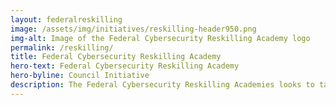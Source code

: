 ```yaml
---
layout: federalreskilling
image: /assets/img/initiatives/reskilling-header950.png
img-alt: Image of the Federal Cybersecurity Reskilling Academy logo
permalink: /reskilling/
title: Federal Cybersecurity Reskilling Academy
hero-text: Federal Cybersecurity Reskilling Academy
hero-byline: Council Initiative
description: The Federal Cybersecurity Reskilling Academies looks to take two cohorts of current federal employees from and training them to be entry level Incident Response Analysts, Cyber Defense Analysts, Digital Forensic Analysts, or Security Operations Center (SOC) Analysts. 
---
```

